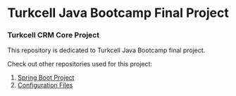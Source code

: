 # Turkcell Java Bootcamp Final Project

### Turkcell CRM Core Project

This repository is dedicated to Turkcell Java Bootcamp final project.

Check out other repositories used for this project:

1. [Spring Boot Project](https://github.com/karaca12/turkcell-crm)
2. [Configuration Files](https://github.com/karaca12/turkcell-crm-configuration)
